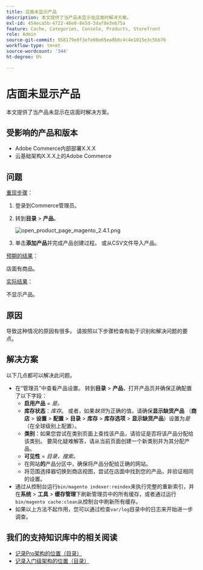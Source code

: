 ```yaml
---
title: 店面未显示产品
description: 本文提供了当产品未显示在店面时解决方案。
exl-id: 454eca5b-4722-46e0-8e5d-3daf8e3e675a
feature: Cache, Categories, Console, Products, Storefront
role: Admin
source-git-commit: 958179e0f3efe08e65ea8b0c4c4e1015e3c5bb76
workflow-type: tm+mt
source-wordcount: '344'
ht-degree: 0%

---
```


# 店面未显示产品

本文提供了当产品未显示在店面时解决方案。

## 受影响的产品和版本

* Adobe Commerce内部部署X.X.X
* 云基础架构X.X.X上的Adobe Commerce

## 问题

<u>重现步骤</u>：

1. 登录到Commerce管理员。
1. 转到&#x200B;**目录** > **产品**。

   ![open_product_page_magento_2.4.1.png](assets/open_product_page_magento_2.4.1.png)

1. 单击&#x200B;**添加产品**&#x200B;并完成产品创建过程。 或从CSV文件导入产品。

<u>预期的结果</u>：

店面有商品。

<u>实际结果</u>：

不显示产品。

## 原因

导致这种情况的原因有很多。 请按照以下步骤检查有助于识别和解决问题的要点。

## 解决方案

以下几点都可以解决此问题。

* 在“管理员”中查看产品设置。 转到&#x200B;**目录** > **产品**，打开产品页并确保正确配置了以下字段：
   * **启用产品** = *是。*
   * **库存状态**：*库存*。 或者，如果&#x200B;*缺货*&#x200B;为正确的值，请确保&#x200B;**显示缺货产品** （**商店** > **设置** > **配置** > **目录** > **库存** > **库存选项** > **显示缺货产品**）设置为&#x200B;*是*（在全球级别上配置）。
   * **类别**：如果您尝试在类别页面上查找该产品，请验证是否将该产品分配给该类别。 要简化疑难解答，请从当前页面创建一个新类别并为其分配产品。
   * **可见性** = *目录，搜索。*
   * 在网站&#x200B;**的**&#x200B;产品分区中，确保将产品分配给正确的网站。
   * 将范围选择器切换到商店视图，尝试在店面中找到您的产品，并验证相同的设置。
* 通过从控制台运行`bin/magento indexer:reindex`来执行完整的重新索引，并在&#x200B;**系统** > **工具** > **缓存管理**&#x200B;下刷新管理员中的所有缓存，或者通过运行`bin/magento cache:clean`从控制台中刷新所有缓存。
* 如果以上方法不起作用，您可以通过检查`var/log`目录中的日志来开始进一步调查。

## 我们的支持知识库中的相关阅读

* [记录Pro架构的位置（目录）](/help/how-to/general/log-locations-directories-for-pro-plan-integration-staging-production.md)
* [记录入门级架构的位置（目录）](/help/how-to/general/log-locations-directories-for-starter-plan.md)
